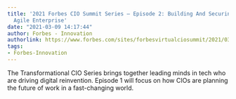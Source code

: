 ```yaml
---
title: '2021 Forbes CIO Summit Series – Episode 2: Building And Securing The Next-Generation
  Agile Enterprise'
date: "2021-03-09 14:17:44"
author: Forbes - Innovation
authorlink: https://www.forbes.com/sites/forbesvirtualciosummit/2021/03/09/2021-forbes-cio-summit-series-episode-2-building-and-securing-the-next-generation-agile-enterprise/
tags:
- Forbes-Innovation
---
```

The Transformational CIO Series brings together leading minds in tech who are driving digital reinvention. Episode 1 will focus on how CIOs are planning the future of work in a fast-changing world.